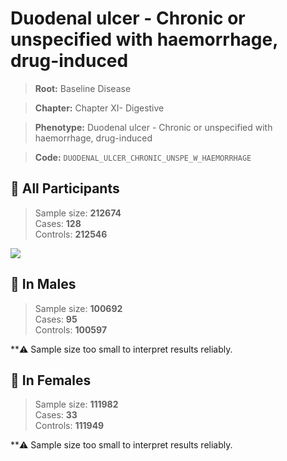 # Duodenal ulcer - Chronic or unspecified with haemorrhage, drug-induced

> **Root:** Baseline Disease  

> **Chapter:** Chapter XI- Digestive  

> **Phenotype:** Duodenal ulcer - Chronic or unspecified with haemorrhage, drug-induced  

> **Code:** `DUODENAL_ULCER_CHRONIC_UNSPE_W_HAEMORRHAGE`

## 🧪 All Participants  
> Sample size: **212674**  
> Cases: **128**  
> Controls: **212546**
<img src="/Disease/Figures/ALL/Incidence/DUODENAL_ULCER_CHRONIC_UNSPE_W_HAEMORRHAGE.png"/>
<CsvTable src="/Disease/Data/ALL/Incidence/COX_DUODENAL_ULCER_CHRONIC_UNSPE_W_HAEMORRHAGE.csv" label="🔍 View full results" />

## 👨 In Males  
> Sample size: **100692**  
> Cases: **95**  
> Controls: **100597**

**⚠️ Sample size too small to interpret results reliably.


## 👩 In Females  
> Sample size: **111982**  
> Cases: **33**  
> Controls: **111949**

**⚠️ Sample size too small to interpret results reliably.

